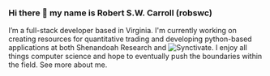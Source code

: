 ### Hi there 👋 my name is Robert S.W. Carroll (robswc)

I’m a full-stack developer based in Virginia. I'm currently working on creating resources for quantitative trading and developing python-based applications at both Shenandoah Research and ![Synctivate](https://github.com/Synctivate). I enjoy all things computer science and hope to eventually push the boundaries within the field. See more about me.

<!--
**robswc/robswc** is a ✨ _special_ ✨ repository because its `README.md` (this file) appears on your GitHub profile.

Here are some ideas to get you started:

- 🔭 I’m currently working on ...
- 🌱 I’m currently learning ...
- 👯 I’m looking to collaborate on ...
- 🤔 I’m looking for help with ...
- 💬 Ask me about ...
- 📫 How to reach me: ...
-->
